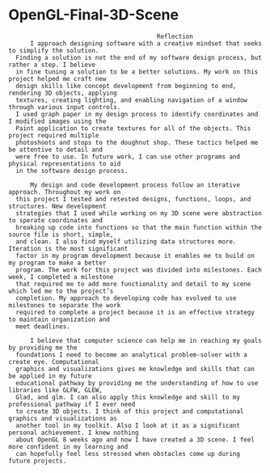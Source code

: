 # OpenGL-Final-3D-Scene

                                             Reflection
          I approach designing software with a creative mindset that seeks to simplify the solution. 
      Finding a solution is not the end of my software design process, but rather a step. I believe 
      in fine tuning a solution to be a better solutions. My work on this project helped me craft new 
      design skills like concept development from beginning to end, rendering 3D objects, applying 
      textures, creating lighting, and enabling navigation of a window through various input controls.  
      I used graph paper in my design process to identify coordinates and I modified images using the 
      Paint application to create textures for all of the objects. This project required multiple 
      photoshoots and stops to the doughnut shop. These tactics helped me be attentive to detail and 
      were free to use. In future work, I can use other programs and physical representations to aid 
      in the software design process. 

          My design and code development process follow an iterative approach. Throughout my work on 
      this project I tested and retested designs, functions, loops, and structures. New development 
      strategies that I used while working on my 3D scene were abstraction to sperate coordinates and 
      breaking up code into functions so that the main function within the source file is short, simple, 
      and clean. I also find myself utilizing data structures more. Iteration is the most significant 
      factor in my program development because it enables me to build on my program to make a better 
      program. The work for this project was divided into milestones. Each week, I completed a milestone 
      that required me to add more functionality and detail to my scene which led me to the project’s 
      completion. My approach to developing code has evolved to use milestones to separate the work 
      required to complete a project because it is an effective strategy to maintain organization and 
      meet deadlines. 

          I believe that computer science can help me in reaching my goals by providing me the 
      foundations I need to become an analytical problem-solver with a create eye. Computational 
      graphics and visualizations gives me knowledge and skills that can be applied in my future 
      educational pathway by providing me the understanding of how to use libraries like GLFW, GLEW, 
      Glad, and glm. I can also apply this knowledge and skill to my professional pathway if I ever need 
      to create 3D objects. I think of this project and computational graphics and visualizations as 
      another tool in my toolkit. Also I look at it as a significant personal achievement. I knew nothing 
      about OpenGL 8 weeks ago and now I have created a 3D scene. I feel more confident in my learning and 
      can hopefully feel less stressed when obstacles come up during future projects.  

